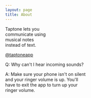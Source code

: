 ```yaml
---
layout: page
title: About
---
```


Taptone lets you<br>
communicate using<br>
musical notes<br>
instead of text.<br>

[@taptoneapp](https://twitter.com/taptoneapp)


Q: Why can't I hear incoming sounds?

A: Make sure your phone isn't on silent<br>
and your ringer volume is up. You'll<br>
have to exit the app to turn up your<br>
ringer volume.





